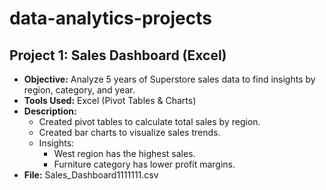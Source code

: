 # data-analytics-projects
## Project 1: Sales Dashboard (Excel)

- **Objective:** Analyze 5 years of Superstore sales data to find insights by region, category, and year.
- **Tools Used:** Excel (Pivot Tables & Charts)
- **Description:** 
  - Created pivot tables to calculate total sales by region.
  - Created bar charts to visualize sales trends.
  - Insights:
    - West region has the highest sales.
    - Furniture category has lower profit margins.
- **File:** Sales_Dashboard1111111.csv

